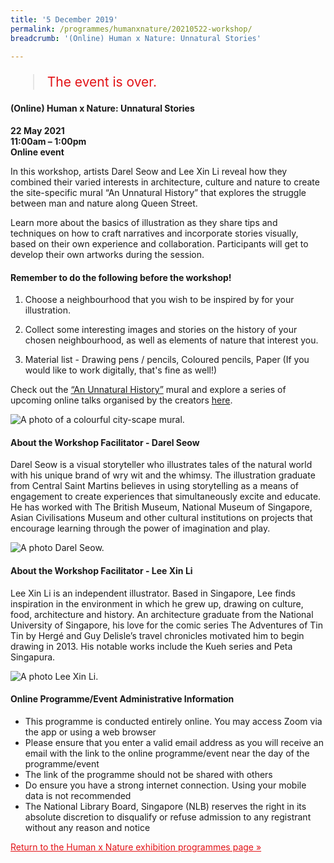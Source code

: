 ```yaml
---
title: '5 December 2019'
permalink: /programmes/humanxnature/20210522-workshop/
breadcrumb: '(Online) Human x Nature: Unnatural Stories'

---
```



<blockquote style="color: #E21216; font-size: 150%;">The event is over.</blockquote>

#### (Online) Human x Nature: Unnatural Stories

__22 May 2021__<br>
__11:00am – 1:00pm__<br>
__Online event__

In this workshop, artists Darel Seow and Lee Xin Li reveal how they combined their varied interests in architecture, culture and nature to create the site-specific mural “An Unnatural History” that explores the struggle between man and nature along Queen Street.

Learn more about the basics of illustration as they share tips and techniques on how to craft narratives and incorporate stories visually, based on their own experience and collaboration. Participants will get to develop their own artworks during the session.

#### Remember to do the following before the workshop!

1. Choose a neighbourhood that you wish to be inspired by for your illustration.

2. Collect some interesting images and stories on the history of your chosen neighbourhood, as well as elements of nature that interest you.

3. Material list - Drawing pens / pencils, Coloured pencils, Paper (If you would like to work digitally, that's fine as well!)

Check out the [“An Unnatural History”](https://unnaturalhistory.sg/) mural and explore a series of upcoming online talks organised by the creators [here](https://www.singaporeartmuseum.sg/art-events/events/conversations-about-conservation).

![A photo of a colourful city-scape mural.](/images/event-images/prog_20210522_wkshop_01.jpg)

#### About the Workshop Facilitator - Darel Seow

Darel Seow is a visual storyteller who illustrates tales of the natural world with his unique brand of wry wit and the whimsy. The illustration graduate from Central Saint Martins believes in using storytelling as a means of engagement to create experiences that simultaneously excite and educate. He has worked with The British Museum, National Museum of Singapore, Asian Civilisations Museum and other cultural institutions on projects that encourage learning through the power of imagination and play.

![A photo Darel Seow.](/images/event-images/prog_20210522_wkshop_02.jpg)

#### About the Workshop Facilitator - Lee Xin Li

Lee Xin Li is an independent illustrator. Based in Singapore, Lee finds inspiration in the environment in which he grew up, drawing on culture, food, architecture and history. An architecture graduate from the National University of Singapore, his love for the comic series The Adventures of Tin Tin by Hergé and Guy Delisle’s travel chronicles motivated him to begin drawing in 2013. His notable works include the Kueh series and Peta Singapura.

![A photo Lee Xin Li.](/images/event-images/prog_20210522_wkshop_03.jpg)

#### Online Programme/Event Administrative Information

- This programme is conducted entirely online. You may access Zoom via the app or using a web browser
- Please ensure that you enter a valid email address as you will receive an email with the link to the online programme/event near the day of the programme/event
- The link of the programme should not be shared with others
- Do ensure you have a strong internet connection. Using your mobile data is not recommended
- The National Library Board, Singapore (NLB) reserves the right in its absolute discretion to disqualify or refuse admission to any registrant without any reason and notice

<a href="/exhibitions/past-exhibitions/humanxnature/programmes/" style="color:#E21216;">Return to the Human x Nature exhibition programmes page &#187;</a>
